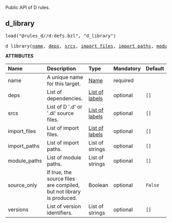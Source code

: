 <!-- Generated with Stardoc: http://skydoc.bazel.build -->

Public API of D rules.

<a id="d_library"></a>

## d_library

<pre>
load("@rules_d//d:defs.bzl", "d_library")

d_library(<a href="#d_library-name">name</a>, <a href="#d_library-deps">deps</a>, <a href="#d_library-srcs">srcs</a>, <a href="#d_library-import_files">import_files</a>, <a href="#d_library-import_paths">import_paths</a>, <a href="#d_library-module_paths">module_paths</a>, <a href="#d_library-source_only">source_only</a>, <a href="#d_library-versions">versions</a>)
</pre>



**ATTRIBUTES**


| Name  | Description | Type | Mandatory | Default |
| :------------- | :------------- | :------------- | :------------- | :------------- |
| <a id="d_library-name"></a>name |  A unique name for this target.   | <a href="https://bazel.build/concepts/labels#target-names">Name</a> | required |  |
| <a id="d_library-deps"></a>deps |  List of dependencies.   | <a href="https://bazel.build/concepts/labels">List of labels</a> | optional |  `[]`  |
| <a id="d_library-srcs"></a>srcs |  List of D '.d' or '.di' source files.   | <a href="https://bazel.build/concepts/labels">List of labels</a> | optional |  `[]`  |
| <a id="d_library-import_files"></a>import_files |  List of import files.   | <a href="https://bazel.build/concepts/labels">List of labels</a> | optional |  `[]`  |
| <a id="d_library-import_paths"></a>import_paths |  List of import paths.   | List of strings | optional |  `[]`  |
| <a id="d_library-module_paths"></a>module_paths |  List of module paths.   | List of strings | optional |  `[]`  |
| <a id="d_library-source_only"></a>source_only |  If true, the source files are compiled, but not library is produced.   | Boolean | optional |  `False`  |
| <a id="d_library-versions"></a>versions |  List of version identifiers.   | List of strings | optional |  `[]`  |


